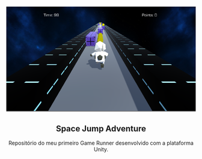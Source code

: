 <!-- LOGO -->
<p align="center">
  <img src="Screenshots/01.PNG" alt="Logo" width="600">
  <h2 align="center">Space Jump Adventure</h2>
  <p align="center">Repositório do meu primeiro Game Runner desenvolvido com a plataforma Unity.
  
  </p>
</p>

